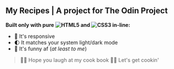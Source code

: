 ## My Recipes | A project for The Odin Project

**Built only with pure ![HTML5](https://img.shields.io/badge/HTML5-E34F26?style=for-the-badge&logo=html5&logoColor=white) and ![CSS3](https://img.shields.io/badge/CSS3-1572B6?style=for-the-badge&logo=css3&logoColor=white) in-line:**

* 📱 It's responsive
* 🌓 It matches your system light/dark mode
* 🤡 It's funny af (*at least to me*)

> 👨‍🍳 Hope you laugh at my cook book 👩‍🍳 Let's get cookin'